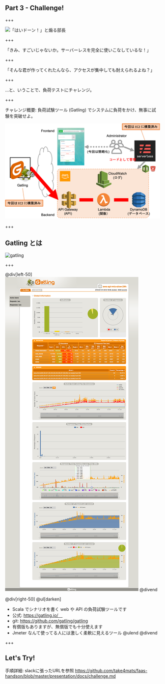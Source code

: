 ## Part 3 - Challenge!

+++

![「はいドーン！」と煽る部長](https://www.pakutaso.com/shared/img/thumb/yotakaGJ0933_TP_V.jpg)

+++

「きみ、すごいじゃないか。サーバーレスを完全に使いこなしているな！」

+++

「そんな君が作ってくれたんなら、アクセスが集中しても耐えられるよね？」

+++

…と、いうことで、負荷テストにチャレンジ。

+++

チャレンジ概要: 負荷試験ツール (Gatling) でシステムに負荷をかけ、無事に試験を突破せよ。

![handson_challenge](presentation/assets/img/handson_challenge.png)

+++

## Gatling とは

![gatling](https://gatling.io/wp-content/uploads/2018/03/gatling.png&size=80%)

+++

@div[left-50]
![gatling_report](presentation/assets/img/gatling_report.png)
@divend

@div[right-50]
@ul[darken]
- Scala でシナリオを書く web や API の負荷試験ツールです
- 公式: https://gatling.io/　
- git: https://github.com/gatling/gatling
- 有償版もありますが、無償版でも十分使えます
- Jmeter なんて使ってる人には激しく柔軟に見えるツール
@ulend
@divend

+++

## Let's Try!

手順詳細: slackに張ったURLを参照
https://github.com/take4mats/faas-handson/blob/master/presentation/docs/challenge.md